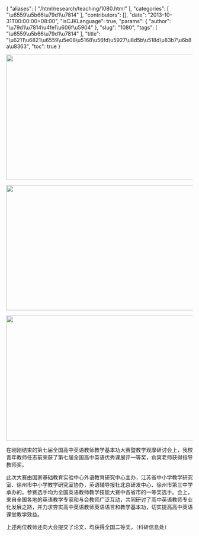 {
    "aliases": [
        "/html/research/teaching/1080.html"
    ],
    "categories": [
        "\u6559\u5b66\u79d1\u7814"
    ],
    "contributors": [],
    "date": "2013-10-31T00:00:00+08:00",
    "isCJKLanguage": true,
    "params": {
        "author": "\u79d1\u7814\u4fe1\u606f\u5904"
    },
    "slug": "1080",
    "tags": [
        "\u6559\u5b66\u79d1\u7814"
    ],
    "title": "\u6211\u6821\u6559\u5e08\u5168\u56fd\u5927\u8d5b\u518d\u83b7\u6b8a\u8363",
    "toc": true
}


<img
    src="https://cdn.tfls.online/mirror/full/e0bea6a8b6094ad6ede228fb3e45d9c5c71a31d0.jpg"
    style="display:block;margin-left:auto;margin-right:auto;"
    decoding="async"
    fetchpriority="auto"
    loading="lazy"
    height="338"
    width="600"
/>





<img
    src="https://cdn.tfls.online/mirror/full/21cdbdf65bbf117961224534f1edba86b19e3818.jpg"
    style="display:block;margin-left:auto;margin-right:auto;"
    decoding="async"
    fetchpriority="auto"
    loading="lazy"
    height="338"
    width="600"
/>





<img
    src="https://cdn.tfls.online/mirror/full/7f625585fda19c9f4e7a1030ee5bc3a6168c3599.jpg"
    style="display:block;margin-left:auto;margin-right:auto;"
    decoding="async"
    fetchpriority="auto"
    loading="lazy"
    height="338"
    width="600"
/>




  





在刚刚结束的第七届全国高中英语教师教学基本功大赛暨教学观摩研讨会上，我校青年教师任志前荣获了第七届全国高中英语优秀课展评一等奖，俞爽老师获得指导教师奖。




此次大赛由国家基础教育实验中心外语教育研究中心主办，江苏省中小学教学研究室、徐州市中小学教学研究室协办，英语辅导报社北京研发中心、徐州市第三中学承办的。参赛选手均为全国英语教师教学技能大赛中各省市的一等奖选手。会上，来自全国各地的英语教学专家和与会教师广泛互动，共同研讨了高中英语教师专业化发展之路，并力求夯实高中英语教师英语语言和教学基本功，切实提高高中英语课堂教学效益。




上述两位教师还向大会提交了论文，均获得全国二等奖。（科研信息处）




  



